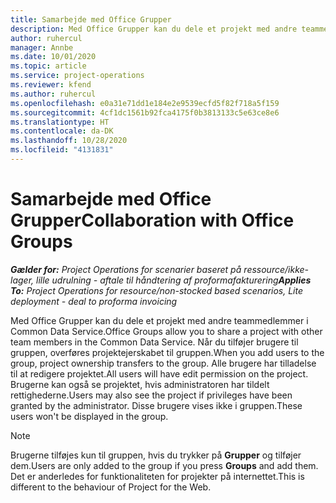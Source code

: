 ```yaml
---
title: Samarbejde med Office Grupper
description: Med Office Grupper kan du dele et projekt med andre teammedlemmer i Common Data Service.
author: ruhercul
manager: Annbe
ms.date: 10/01/2020
ms.topic: article
ms.service: project-operations
ms.reviewer: kfend
ms.author: ruhercul
ms.openlocfilehash: e0a31e71dd1e184e2e9539ecfd5f82f718a5f159
ms.sourcegitcommit: 4cf1dc1561b92fca4175f0b3813133c5e63ce8e6
ms.translationtype: HT
ms.contentlocale: da-DK
ms.lasthandoff: 10/28/2020
ms.locfileid: "4131831"
---
```

# <a name="collaboration-with-office-groups"></a><span data-ttu-id="cf74c-103">Samarbejde med Office Grupper</span><span class="sxs-lookup"><span data-stu-id="cf74c-103">Collaboration with Office Groups</span></span>

<span data-ttu-id="cf74c-104">_**Gælder for:** Project Operations for scenarier baseret på ressource/ikke-lager, lille udrulning - aftale til håndtering af proformafakturering_</span><span class="sxs-lookup"><span data-stu-id="cf74c-104">_**Applies To:** Project Operations for resource/non-stocked based scenarios, Lite deployment - deal to proforma invoicing_</span></span>

<span data-ttu-id="cf74c-105">Med Office Grupper kan du dele et projekt med andre teammedlemmer i Common Data Service.</span><span class="sxs-lookup"><span data-stu-id="cf74c-105">Office Groups allow you to share a project with other team members in the Common Data Service.</span></span> <span data-ttu-id="cf74c-106">Når du tilføjer brugere til gruppen, overføres projektejerskabet til gruppen.</span><span class="sxs-lookup"><span data-stu-id="cf74c-106">When you add users to the group, project ownership transfers to the group.</span></span> <span data-ttu-id="cf74c-107">Alle brugere har tilladelse til at redigere projektet.</span><span class="sxs-lookup"><span data-stu-id="cf74c-107">All users will have edit permission on the project.</span></span> <span data-ttu-id="cf74c-108">Brugerne kan også se projektet, hvis administratoren har tildelt rettighederne.</span><span class="sxs-lookup"><span data-stu-id="cf74c-108">Users may also see the project if privileges have been granted by the administrator.</span></span> <span data-ttu-id="cf74c-109">Disse brugere vises ikke i gruppen.</span><span class="sxs-lookup"><span data-stu-id="cf74c-109">These users won't be displayed in the group.</span></span>

> [!NOTE] 
> <span data-ttu-id="cf74c-110">Brugerne tilføjes kun til gruppen, hvis du trykker på **Grupper** og tilføjer dem.</span><span class="sxs-lookup"><span data-stu-id="cf74c-110">Users are only added to the group if you press **Groups** and add them.</span></span> <span data-ttu-id="cf74c-111">Det er anderledes for funktionaliteten for projekter på internettet.</span><span class="sxs-lookup"><span data-stu-id="cf74c-111">This is different to the behaviour of Project for the Web.</span></span> 

